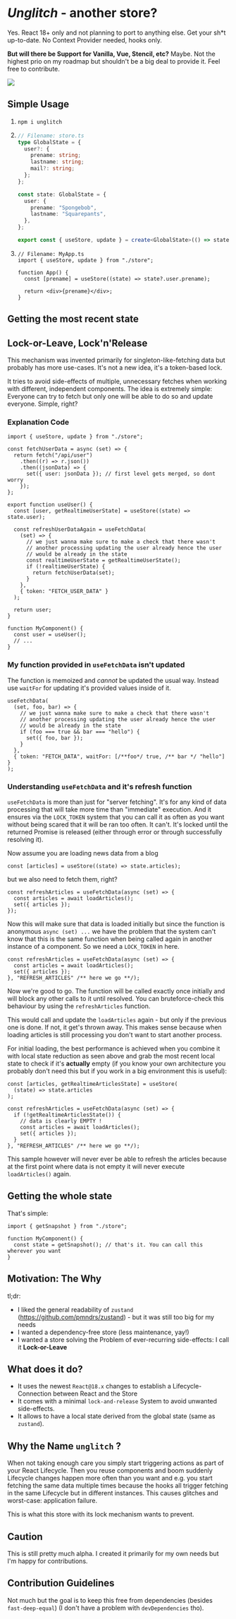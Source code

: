 # _Unglitch_ - another store?

Yes. React 18+ only and not planning to port to anything else. Get your sh\*t up-to-date. No Context Provider needed, hooks only.

**But will there be Support for Vanilla, Vue, Stencil, etc?**
Maybe. Not the highest prio on my roadmap but shouldn't be a big deal to provide it. Feel free to contribute.

![](https://media.giphy.com/media/PIRACM2jXRAP1l77tt/giphy.gif)

## Simple Usage

1. `npm i unglitch`
2. ```ts
   // Filename: store.ts
   type GlobalState = {
     user?: {
       prename: string;
       lastname: string;
       mail?: string;
     };
   };

   const state: GlobalState = {
     user: {
       prename: "Spongebob",
       lastname: "Squarepants",
     },
   };

   export const { useStore, update } = create<GlobalState>(() => state);
   ```

3. ```tsx
   // Filename: MyApp.ts
   import { useStore, update } from "./store";

   function App() {
     const [prename] = useStore((state) => state?.user.prename);

     return <div>{prename}</div>;
   }
   ```

## Getting the most recent state

## Lock-or-Leave, Lock'n'Release

This mechanism was invented primarily for singleton-like-fetching data but probably has more use-cases. It's not a new idea, it's a token-based lock.

It tries to avoid side-effects of multiple, unnecessary fetches when working with different, independent components. The idea is extremely simple: Everyone can try to fetch but only one will be able to do so and update everyone. Simple, right?

### Explanation Code

```tsx
import { useStore, update } from "./store";

const fetchUserData = async (set) => {
  return fetch("/api/user")
    .then((r) => r.json())
    .then((jsonData) => {
      set({ user: jsonData }); // first level gets merged, so dont worry
    });
};

export function useUser() {
  const [user, getRealtimeUserState] = useStore((state) => state.user);

  const refreshUserDataAgain = useFetchData(
    (set) => {
      // we just wanna make sure to make a check that there wasn't
      // another processing updating the user already hence the user
      // would be already in the state
      const realtimeUserState = getRealtimeUserState();
      if (!realtimeUserState) {
        return fetchUserData(set);
      }
    },
    { token: "FETCH_USER_DATA" }
  );

  return user;
}

function MyComponent() {
  const user = useUser();
  // ...
}
```

### My function provided in `useFetchData` isn't updated

The function is memoized and _cannot_ be updated the usual way. Instead use `waitFor` for updating it's provided values inside of it.

```tsx
useFetchData(
  (set, foo, bar) => {
    // we just wanna make sure to make a check that there wasn't
    // another processing updating the user already hence the user
    // would be already in the state
    if (foo === true && bar === "hello") {
      set({ foo, bar });
    }
  },
  { token: "FETCH_DATA", waitFor: [/**foo*/ true, /** bar */ "hello"] }
);
```

### Understanding `useFetchData` and it's refresh function

`useFetchData` is more than just for "server fetching". It's for any kind of data processing that will take more time than "immediate" execution. And it ensures via the `LOCK_TOKEN` system that you can call it as often as you want without being scared that it will be ran too often. It can't. It's locked until the returned Promise is released (either through error or through successfully resolving it).

Now assume you are loading news data from a blog

```tsx
const [articles] = useStore((state) => state.articles);
```

but we also need to fetch them, right?

```tsx
const refreshArticles = useFetchData(async (set) => {
  const articles = await loadArticles();
  set({ articles });
});
```

Now this will make sure that data is loaded initially but since the function is anonymous `async (set) ...` we have the problem that the system can't know that this is the same function when being called again in another instance of a component. So we need a `LOCK_TOKEN` in here.

```tsx
const refreshArticles = useFetchData(async (set) => {
  const articles = await loadArticles();
  set({ articles });
}, "REFRESH_ARTICLES" /** here we go **/);
```

Now we're good to go. The function will be called exactly once initially and will block any other calls to it until resolved. You can bruteforce-check this behaviour by using the `refreshArticles` function.

This would call and update the `loadArticles` again - but only if the previous one is done. If not, it get's thrown away. This makes sense because when loading articles is still processing you don't want to start another process.

For initial loading, the best performance is achieved when you combine it with local state reduction as seen above and grab the most recent local state to check if it's **actually** empty (if you know your own architecture you probably don't need this but if you work in a big environment this is useful):

```tsx
const [articles, getRealtimeArticlesState] = useStore(
  (state) => state.articles
);

const refreshArticles = useFetchData(async (set) => {
  if (!getRealtimeArticlesState()) {
    // data is clearly EMPTY !
    const articles = await loadArticles();
    set({ articles });
  }
}, "REFRESH_ARTICLES" /** here we go **/);
```

This sample however will never ever be able to refresh the articles because at the first point where
data is not empty it will never execute `loadArticles()` again.

## Getting the whole state

That's simple:

```tsx
import { getSnapshot } from "./store";

function MyComponent() {
  const state = getSnapshot(); // that's it. You can call this wherever you want
}
```

## Motivation: The Why

tl;dr:

- I liked the general readability of `zustand` (https://github.com/pmndrs/zustand) - but it was still too big for my needs
- I wanted a dependency-free store (less maintenance, yay!)
- I wanted a store solving the Problem of ever-recurring side-effects: I call it **Lock-or-Leave**

## What does it do?

- It uses the newest `React@18.x` changes to establish a Lifecycle-Connection between React and the Store
- It comes with a minimal `lock-and-release` System to avoid unwanted side-effects.
- It allows to have a local state derived from the global state (same as `zustand`).

## Why the Name `unglitch` ?

When not taking enough care you simply start triggering actions as part of your React Lifecycle. Then you reuse components and boom suddenly Lifecycle changes happen more often than you want and e.g. you start fetching the same data multiple times because the hooks all trigger fetching in the same Lifecycle but in different instances. This causes glitches and worst-case: application failure.

This is what this store with its lock mechanism wants to prevent.

## Caution

This is still pretty much alpha. I created it primarily for my own needs but I'm happy for contributions.

## Contribution Guidelines

Not much but the goal is to keep this free from dependencies (besides `fast-deep-equal`) (I don't have a problem with `devDependencies` tho).
